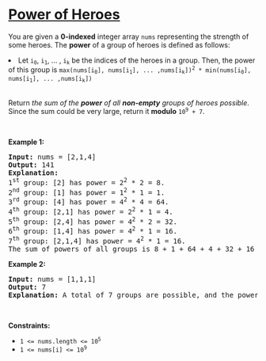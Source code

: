 # [Power of Heroes](https://leetcode.com/problems/power-of-heroes/description/)

<p>You are given a <strong>0-indexed</strong> integer array <code>nums</code> representing the strength of some heroes. The <strong>power</strong> of a group of heroes is defined as follows:</p>

<li>Let <code>i<sub>0</sub></code>, <code>i<sub>1</sub></code>, ... , <code>i<sub>k</sub></code> be the indices of the heroes in a group. Then, the power of this group is <code>max(nums[i<sub>0</sub>], nums[i<sub>1</sub>], ... ,nums[i<sub>k</sub>])<sup>2</sup> * min(nums[i<sub>0</sub>], nums[i<sub>1</sub>], ... ,nums[i<sub>k</sub>])</code></li>
<br/>
<p>Return <em>the sum of the <strong>power</strong> of all <strong>non-empty</strong> groups of heroes possible</em>. Since the sum could be very large, return it <strong>modulo</strong> <code>10<sup>9</sup> + 7</code>.</p>

<p>&nbsp;</p>
<p><strong class="example">Example 1:</strong></p>

<pre><strong>Input:</strong> nums = [2,1,4]
<strong>Output:</strong> 141
<strong>Explanation:</strong> 
1<sup>st</sup> group: [2] has power = 2<sup>2</sup> * 2 = 8.
2<sup>nd</sup> group: [1] has power = 1<sup>2</sup> * 1 = 1. 
3<sup>rd</sup> group: [4] has power = 4<sup>2</sup> * 4 = 64. 
4<sup>th</sup> group: [2,1] has power = 2<sup>2</sup> * 1 = 4. 
5<sup>th</sup> group: [2,4] has power = 4<sup>2</sup> * 2 = 32. 
6<sup>th</sup> group: [1,4] has power = 4<sup>2</sup> * 1 = 16. 
​​​​​​​7<sup>th</sup> group: [2,1,4] has power = 4<sup>2</sup>​​​​​​​ * 1 = 16. 
The sum of powers of all groups is 8 + 1 + 64 + 4 + 32 + 16 + 16 = 141.
</pre>

<p><strong class="example">Example 2:</strong></p>

<pre><strong>Input:</strong> nums = [1,1,1]
<strong>Output:</strong> 7
<strong>Explanation:</strong> A total of 7 groups are possible, and the power of each group will be 1. Therefore, the sum of the powers of all groups is 7.
</pre>


<p>&nbsp;</p>
<p><strong>Constraints:</strong></p>

<ul>
	<li><code>1 <= nums.length <= 10<sup>5</sup>
</code></li>
          <li><code>1 <= nums[i] <= 10<sup>9</sup>
</code></li>
</ul>
